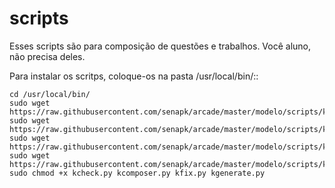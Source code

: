 scripts
=======

Esses scripts são para composição de questões e trabalhos.
Você aluno, não precisa deles.

Para instalar os scritps, coloque-os na pasta /usr/local/bin/::

    cd /usr/local/bin/
    sudo wget https://raw.githubusercontent.com/senapk/arcade/master/modelo/scripts/kcheck.py
    sudo wget https://raw.githubusercontent.com/senapk/arcade/master/modelo/scripts/kcomposer.py
    sudo wget https://raw.githubusercontent.com/senapk/arcade/master/modelo/scripts/kfix.py
    sudo wget https://raw.githubusercontent.com/senapk/arcade/master/modelo/scripts/kgenerate.py
    sudo chmod +x kcheck.py kcomposer.py kfix.py kgenerate.py
